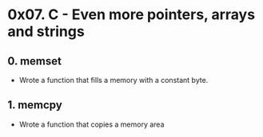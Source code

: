 # 0x07. C - Even more pointers, arrays and strings

## 0. memset
* Wrote a function that fills a memory with a constant byte.

## 1. memcpy
* Wrote a function that copies a memory area


